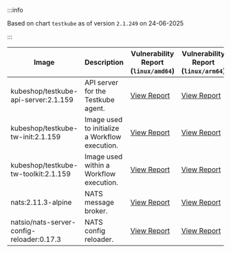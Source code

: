 :::info

Based on chart `testkube` as of version `2.1.249` on 24-06-2025

:::

| Image | Description | Vulnerability Report (`linux/amd64`) | Vulnerability Report (`linux/arm64`) | Docker Image |
|-------|-------------|----------------------------------------|----------------------------------------|--------------|
| kubeshop/testkube-api-server:2.1.159 | API server for the Testkube agent. | [View Report](./testkube-api-server-2.1.159_linux_amd64.md) | [View Report](./testkube-api-server-2.1.159_linux_arm64.md) | [View Image](https://hub.docker.com/layers/kubeshop/testkube-api-server/2.1.159/images/sha256-effdc6cbf4b6978302f97b1d71cfc59027e14870d6b6e5db142b6540e7e86b56?context=explore) |
| kubeshop/testkube-tw-init:2.1.159 | Image used to initialize a Workflow execution. | [View Report](./testkube-tw-init-2.1.159_linux_amd64.md) | [View Report](./testkube-tw-init-2.1.159_linux_arm64.md) | [View Image](https://hub.docker.com/layers/kubeshop/testkube-tw-init/2.1.159/images/sha256-e07123320fe75da4b09020b82861004ca5679a5bd5826bd7dd201226cfe43d23?context=explore) |
| kubeshop/testkube-tw-toolkit:2.1.159 | Image used within a Workflow execution. | [View Report](./testkube-tw-toolkit-2.1.159_linux_amd64.md) | [View Report](./testkube-tw-toolkit-2.1.159_linux_arm64.md) | [View Image](https://hub.docker.com/layers/kubeshop/testkube-tw-toolkit/2.1.159/images/sha256-cde3daefc16a27300b52e9870820ac9c3d09b850b1092074e06bebb1e11d3f93?context=explore) |
| nats:2.11.3-alpine | NATS message broker. | [View Report](./nats-2.11.3-alpine_linux_amd64.md) | [View Report](./nats-2.11.3-alpine_linux_arm64.md) | [View Image](https://hub.docker.com/layers/library/nats/2.11.3-alpine/images/sha256-f6be324fcee27f2a91178d74f77bb4ba3e5a9d2e72ba7d6871f45d14aadca40a?context=explore) |
| natsio/nats-server-config-reloader:0.17.3 | NATS config reloader. | [View Report](./nats-server-config-reloader-0.17.3_linux_amd64.md) | [View Report](./nats-server-config-reloader-0.17.3_linux_arm64.md) | [View Image](https://hub.docker.com/layers/natsio/nats-server-config-reloader/0.17.3/images/sha256-6798c689cca8a98f34e57db124abe46c81edf9bfb02d54ad85da60d0e41ef592?context=explore) |
